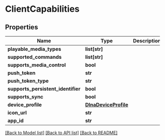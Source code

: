 # ClientCapabilities

## Properties
Name | Type | Description | Notes
------------ | ------------- | ------------- | -------------
**playable_media_types** | **list[str]** |  | [optional] 
**supported_commands** | **list[str]** |  | [optional] 
**supports_media_control** | **bool** |  | [optional] 
**push_token** | **str** |  | [optional] 
**push_token_type** | **str** |  | [optional] 
**supports_persistent_identifier** | **bool** |  | [optional] 
**supports_sync** | **bool** |  | [optional] 
**device_profile** | [**DlnaDeviceProfile**](DlnaDeviceProfile.md) |  | [optional] 
**icon_url** | **str** |  | [optional] 
**app_id** | **str** |  | [optional] 

[[Back to Model list]](../README.md#documentation-for-models) [[Back to API list]](../README.md#documentation-for-api-endpoints) [[Back to README]](../README.md)

